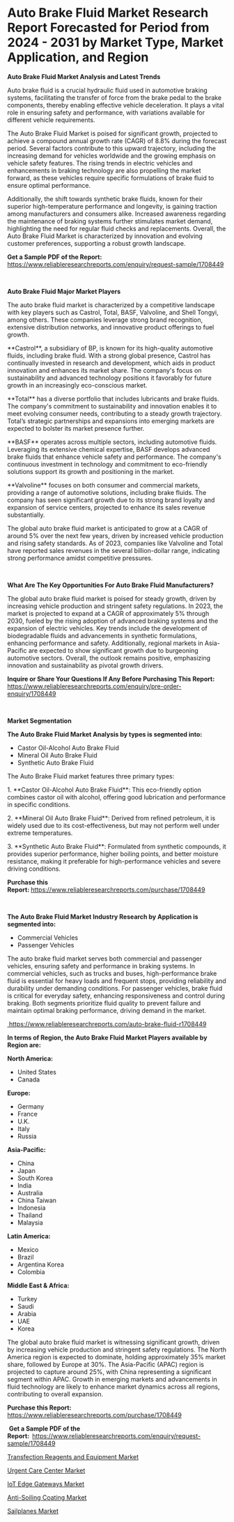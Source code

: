 <p><h1>Auto Brake Fluid Market Research Report Forecasted for Period from 2024 -  2031 by Market Type, Market Application, and Region</h1></p><p><strong>Auto Brake Fluid Market Analysis and Latest Trends</strong></p>
<p><p>Auto brake fluid is a crucial hydraulic fluid used in automotive braking systems, facilitating the transfer of force from the brake pedal to the brake components, thereby enabling effective vehicle deceleration. It plays a vital role in ensuring safety and performance, with variations available for different vehicle requirements.</p><p>The Auto Brake Fluid Market is poised for significant growth, projected to achieve a compound annual growth rate (CAGR) of 8.8% during the forecast period. Several factors contribute to this upward trajectory, including the increasing demand for vehicles worldwide and the growing emphasis on vehicle safety features. The rising trends in electric vehicles and enhancements in braking technology are also propelling the market forward, as these vehicles require specific formulations of brake fluid to ensure optimal performance.</p><p>Additionally, the shift towards synthetic brake fluids, known for their superior high-temperature performance and longevity, is gaining traction among manufacturers and consumers alike. Increased awareness regarding the maintenance of braking systems further stimulates market demand, highlighting the need for regular fluid checks and replacements. Overall, the Auto Brake Fluid Market is characterized by innovation and evolving customer preferences, supporting a robust growth landscape.</p></p>
<p><strong>Get a Sample PDF of the Report:&nbsp;</strong> <a href="https://www.reliableresearchreports.com/enquiry/request-sample/1708449?utm_campaign=13&utm_medium=2&utm_source=Github&utm_content=ia&utm_term=02112024&utm_id=auto-brake-fluid">https://www.reliableresearchreports.com/enquiry/request-sample/1708449</a></p>
<p>&nbsp;</p>
<p><strong>Auto Brake Fluid Major Market Players</strong></p>
<p><p>The auto brake fluid market is characterized by a competitive landscape with key players such as Castrol, Total, BASF, Valvoline, and Shell Tongyi, among others. These companies leverage strong brand recognition, extensive distribution networks, and innovative product offerings to fuel growth.</p><p>**Castrol**, a subsidiary of BP, is known for its high-quality automotive fluids, including brake fluid. With a strong global presence, Castrol has continually invested in research and development, which aids in product innovation and enhances its market share. The company's focus on sustainability and advanced technology positions it favorably for future growth in an increasingly eco-conscious market.</p><p>**Total** has a diverse portfolio that includes lubricants and brake fluids. The company's commitment to sustainability and innovation enables it to meet evolving consumer needs, contributing to a steady growth trajectory. Total’s strategic partnerships and expansions into emerging markets are expected to bolster its market presence further.</p><p>**BASF** operates across multiple sectors, including automotive fluids. Leveraging its extensive chemical expertise, BASF develops advanced brake fluids that enhance vehicle safety and performance. The company's continuous investment in technology and commitment to eco-friendly solutions support its growth and positioning in the market.</p><p>**Valvoline** focuses on both consumer and commercial markets, providing a range of automotive solutions, including brake fluids. The company has seen significant growth due to its strong brand loyalty and expansion of service centers, projected to enhance its sales revenue substantially.</p><p>The global auto brake fluid market is anticipated to grow at a CAGR of around 5% over the next few years, driven by increased vehicle production and rising safety standards. As of 2023, companies like Valvoline and Total have reported sales revenues in the several billion-dollar range, indicating strong performance amidst competitive pressures.</p></p>
<p>&nbsp;</p>
<p><strong>What Are The Key Opportunities For Auto Brake Fluid Manufacturers?</strong></p>
<p><p>The global auto brake fluid market is poised for steady growth, driven by increasing vehicle production and stringent safety regulations. In 2023, the market is projected to expand at a CAGR of approximately 5% through 2030, fueled by the rising adoption of advanced braking systems and the expansion of electric vehicles. Key trends include the development of biodegradable fluids and advancements in synthetic formulations, enhancing performance and safety. Additionally, regional markets in Asia-Pacific are expected to show significant growth due to burgeoning automotive sectors. Overall, the outlook remains positive, emphasizing innovation and sustainability as pivotal growth drivers.</p></p>
<p><strong>Inquire or Share Your Questions If Any Before Purchasing This Report:</strong> <a href="https://www.reliableresearchreports.com/enquiry/pre-order-enquiry/1708449?utm_campaign=13&utm_medium=2&utm_source=Github&utm_content=ia&utm_term=02112024&utm_id=auto-brake-fluid">https://www.reliableresearchreports.com/enquiry/pre-order-enquiry/1708449</a></p>
<p>&nbsp;</p>
<p><strong>Market Segmentation</strong></p>
<p><strong>The Auto Brake Fluid Market Analysis by types is segmented into:</strong></p>
<p><ul><li>Castor Oil-Alcohol Auto Brake Fluid</li><li>Mineral Oil Auto Brake Fluid</li><li>Synthetic Auto Brake Fluid</li></ul></p>
<p><p>The Auto Brake Fluid market features three primary types: </p><p>1. **Castor Oil-Alcohol Auto Brake Fluid**: This eco-friendly option combines castor oil with alcohol, offering good lubrication and performance in specific conditions.</p><p>   </p><p>2. **Mineral Oil Auto Brake Fluid**: Derived from refined petroleum, it is widely used due to its cost-effectiveness, but may not perform well under extreme temperatures.</p><p>3. **Synthetic Auto Brake Fluid**: Formulated from synthetic compounds, it provides superior performance, higher boiling points, and better moisture resistance, making it preferable for high-performance vehicles and severe driving conditions.</p></p>
<p><strong>Purchase this Report:&nbsp;</strong><a href="https://www.reliableresearchreports.com/purchase/1708449?utm_campaign=13&utm_medium=2&utm_source=Github&utm_content=ia&utm_term=02112024&utm_id=auto-brake-fluid">https://www.reliableresearchreports.com/purchase/1708449</a></p>
<p>&nbsp;</p>
<p><strong>The Auto Brake Fluid Market Industry Research by Application is segmented into:</strong></p>
<p><ul><li>Commercial Vehicles</li><li>Passenger Vehicles</li></ul></p>
<p><p>The auto brake fluid market serves both commercial and passenger vehicles, ensuring safety and performance in braking systems. In commercial vehicles, such as trucks and buses, high-performance brake fluid is essential for heavy loads and frequent stops, providing reliability and durability under demanding conditions. For passenger vehicles, brake fluid is critical for everyday safety, enhancing responsiveness and control during braking. Both segments prioritize fluid quality to prevent failure and maintain optimal braking performance, driving demand in the market.</p></p>
<p><a href="https://www.reliableresearchreports.com/auto-brake-fluid-r1708449?utm_campaign=13&utm_medium=2&utm_source=Github&utm_content=ia&utm_term=02112024&utm_id=auto-brake-fluid">&nbsp;https://www.reliableresearchreports.com/auto-brake-fluid-r1708449</a></p>
<p><strong>In terms of Region, the Auto Brake Fluid Market Players available by Region are:</strong></p>
<p>
    <p> <strong> North America: </strong>
        <ul>
            <li>United States</li>
            <li>Canada</li>
        </ul>
        </p> 
    <p> <strong> Europe: </strong>
        <ul>
            <li>Germany</li>
            <li>France</li>
            <li>U.K.</li>
            <li>Italy</li>
            <li>Russia</li>
        </ul>
        </p> 
    <p> <strong> Asia-Pacific: </strong>
        <ul>
            <li>China</li>
            <li>Japan</li>
            <li>South Korea</li>
            <li>India</li>
            <li>Australia</li>
            <li>China Taiwan</li>
            <li>Indonesia</li>
            <li>Thailand</li>
            <li>Malaysia</li>
        </ul>
        </p> 
    <p> <strong> Latin America: </strong>
        <ul>
            <li>Mexico</li>
            <li>Brazil</li>
            <li>Argentina Korea</li>
            <li>Colombia</li>
        </ul>
        </p> 
    <p> <strong> Middle East & Africa: </strong>
        <ul>
            <li>Turkey</li>
            <li>Saudi</li>
            <li>Arabia</li>
            <li>UAE</li>
            <li>Korea</li>
        </ul>
    </p>
    </p>
<p><p>The global auto brake fluid market is witnessing significant growth, driven by increasing vehicle production and stringent safety regulations. The North America region is expected to dominate, holding approximately 35% market share, followed by Europe at 30%. The Asia-Pacific (APAC) region is projected to capture around 25%, with China representing a significant segment within APAC. Growth in emerging markets and advancements in fluid technology are likely to enhance market dynamics across all regions, contributing to overall expansion.</p></p>
<p><strong>Purchase this Report: </strong><a href="https://www.reliableresearchreports.com/purchase/1708449?utm_campaign=13&utm_medium=2&utm_source=Github&utm_content=ia&utm_term=02112024&utm_id=auto-brake-fluid">https://www.reliableresearchreports.com/purchase/1708449</a></p>
<p>&nbsp;<strong>Get a Sample PDF of the Report:&nbsp;&nbsp;</strong><a href="https://www.reliableresearchreports.com/enquiry/request-sample/1708449?utm_campaign=13&utm_medium=2&utm_source=Github&utm_content=ia&utm_term=02112024&utm_id=auto-brake-fluid">https://www.reliableresearchreports.com/enquiry/request-sample/1708449</a></p>
<p><strong></strong></p>
<p><p><a href="https://issuu.com/reportprime-2/docs/transfection-reagents-and-equipment_7baeba77bb55bc?utm_campaign=13&utm_medium=2&utm_source=Github&utm_content=ia&utm_term=02112024&utm_id=auto-brake-fluid">Transfection Reagents and Equipment Market</a></p><p><a href="https://issuu.com/reportprime-2/docs/urgent-care-center-market-size-2030_1639c627af4922?utm_campaign=13&utm_medium=2&utm_source=Github&utm_content=ia&utm_term=02112024&utm_id=auto-brake-fluid">Urgent Care Center Market</a></p><p><a href="https://www.linkedin.com/pulse/iot-edge-gateways-industry-insights-report-analyzing-market-cheoe?utm_campaign=13&utm_medium=2&utm_source=Github&utm_content=ia&utm_term=02112024&utm_id=auto-brake-fluid">IoT Edge Gateways Market</a></p><p><a href="https://www.linkedin.com/pulse/exploring-anti-soiling-coating-market-dynamics-revenue-analysis-ayldf?utm_campaign=13&utm_medium=2&utm_source=Github&utm_content=ia&utm_term=02112024&utm_id=auto-brake-fluid">Anti-Soiling Coating Market</a></p><p><a href="https://github.com/maniehilp9ib/Market-Research-Report-List-1/blob/main/sailplanes-market.md?utm_campaign=13&utm_medium=2&utm_source=Github&utm_content=ia&utm_term=02112024&utm_id=auto-brake-fluid">Sailplanes Market</a></p></p>